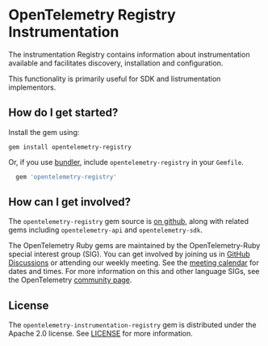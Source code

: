 # OpenTelemetry Registry Instrumentation

The instrumentation Registry contains information about instrumentation available and facilitates discovery, installation and configuration.

This functionality is primarily useful for SDK and Iistrumentation implementors.

## How do I get started?

Install the gem using:

```console
gem install opentelemetry-registry
```

Or, if you use [bundler][bundler-home], include `opentelemetry-registry` in your `Gemfile`.

```ruby
  gem 'opentelemetry-registry'
```

## How can I get involved?

The `opentelemetry-registry` gem source is [on github][repo-github], along with related gems including `opentelemetry-api` and `opentelemetry-sdk`.

The OpenTelemetry Ruby gems are maintained by the OpenTelemetry-Ruby special interest group (SIG). You can get involved by joining us in [GitHub Discussions][discussions-url] or attending our weekly meeting. See the [meeting calendar][community-meetings] for dates and times. For more information on this and other language SIGs, see the OpenTelemetry [community page][ruby-sig].

## License

The `opentelemetry-instrumentation-registry` gem is distributed under the Apache 2.0 license. See [LICENSE][license-github] for more information.

[bundler-home]: https://bundler.io
[repo-github]: https://github.com/open-telemetry/opentelemetry-ruby
[license-github]: https://github.com/open-telemetry/opentelemetry-ruby/blob/main/LICENSE
[ruby-sig]: https://github.com/open-telemetry/community#ruby-sig
[community-meetings]: https://github.com/open-telemetry/community#community-meetings
[discussions-url]: https://github.com/open-telemetry/opentelemetry-ruby/discussions
